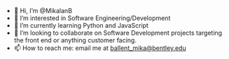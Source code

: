 - 👋 Hi, I’m @MikalanB
- 👀 I’m interested in Software Engineering/Development
- 🌱 I’m currently learning Python and JavaScript
- 💞️ I’m looking to collaborate on Software Development projects targeting the front end or anything customer facing.
- 📫 How to reach me: email me at ballent_mika@bentley.edu

<!---
MikalanB/MikalanB is a ✨ special ✨ repository because its `README.md` (this file) appears on your GitHub profile.
You can click the Preview link to take a look at your changes.
--->
